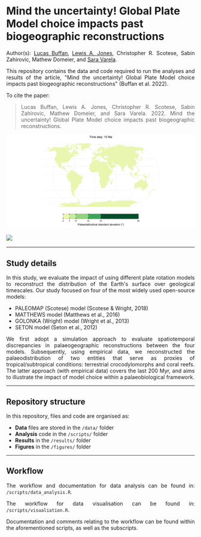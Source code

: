# Mind the uncertainty! Global Plate Model choice impacts past biogeographic reconstructions

<div style="text-align: justify">

Author(s): [Lucas Buffan](lucas.buffan@ens-lyon.fr), [Lewis A. Jones](mailto:LewisA.Jones@outlook.com), Christopher R. Scotese, Sabin Zahirovic, Mathew Domeier, and [Sara Varela](sara.varela@uvigo.es).

This repository contains the data and code required to run the analyses and results of the article, "Mind the uncertainty! Global Plate Model choice impacts past biogeographic reconstructions" (Buffan et al. 2022). 

To cite the paper: 
> Lucas Buffan, Lewis A. Jones, Christopher R. Scotese, Sabin Zahirovic, Mathew Domeier, and Sara Varela. 2022. Mind the uncertainty! Global Plate Model choice impacts past biogeographic reconstructions.

![](figures/standard_deviation/time_series.gif)

![](figures/MST/time_series.gif)

-------

## Study details

In this study, we evaluate the impact of using different plate rotation models to reconstruct the distribution of the Earth's surface over geological timescales. Our study focused on four of the most widely used open-source models:

* PALEOMAP (Scotese) model (Scotese & Wright, 2018)
* MATTHEWS model (Matthews et al., 2016)
* GOLONKA (Wright) model (Wright et al., 2013)
* SETON model (Seton et al., 2012)

We first adopt a simulation approach to evaluate spatiotemporal discrepancies in palaeogeographic reconstructions between the four models. Subsequently, using empirical data, we reconstructed the palaeodistribution of two entities that serve as proxies of tropical/subtropical conditions: terrestrial crocodylomorphs and coral reefs. The latter approach (with empirical data) covers the last 200 Myr, and aims to illustrate the impact of model choice within a palaeobiological framework.

-------
## Repository structure

In this repository, files and code are organised as:

* **Data** files are stored in the `/data/` folder
* **Analysis** code in the `/scripts/` folder
* **Results** in the `/results/` folder
* **Figures** in the `/figures/` folder

-------

## Workflow

The workflow and documentation for data analysis can be found in: `/scripts/data_analysis.R`.

The workflow for data visualisation can be found in: `/scripts/visualiation.R`.

Documentation and comments relating to the workflow can be found within the aforementioned scripts, as well as the subscripts.

</div>
